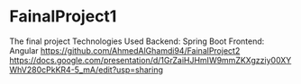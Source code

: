 # FainalProject1
The final project 
Technologies Used
Backend: Spring Boot
Frontend: Angular
https://github.com/AhmedAlGhamdi94/FainalProject2 
https://docs.google.com/presentation/d/1GrZaiHJHmIW9mmZKXgzziy00XYWhV280cPkKR4-5_mA/edit?usp=sharing
